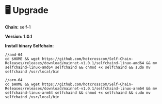 # 🖥️ Upgrade

**Chain:** self-1

**Version:  1.0.1**

**Install binary Selfchain:**

```
//amd-64
cd $HOME && wget https://github.com/hotcrosscom/Self-Chain-Releases/releases/download/mainnet-v1.0.1/selfchaind-linux-amd64 && mv selfchaind-linux-amd64 selfchaind && chmod +x selfchaind && sudo mv selfchaind /usr/local/bin

//arm-64
cd $HOME && wget https://github.com/hotcrosscom/Self-Chain-Releases/releases/download/mainnet-v1.0.1/selfchaind-linux-arm64 && mv selfchaind-linux-arm64 selfchaind && chmod +x selfchaind && sudo mv selfchaind /usr/local/bin
```

